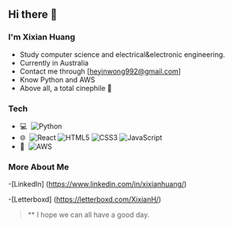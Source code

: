 ## Hi there 👋
### I'm Xixian Huang
- Study computer science and electrical&electronic engineering.
- Currently in Australia
- Contact me through [heyinwong992@gmail.com]
- Know Python and AWS
- Above all, a total cinephile 🍿

### Tech
- 💻 &#160;![Python](https://img.shields.io/badge/python-3670A0?style=for-the-badge&logo=python&logoColor=ffdd54)
- 🌐 &#160;![React](https://img.shields.io/badge/react-%2320232a.svg?style=for-the-badge&logo=react&logoColor=%2361DAFB)
![HTML5](https://img.shields.io/badge/html5-%23E34F26.svg?style=for-the-badge&logo=html5&logoColor=white)
![CSS3](https://img.shields.io/badge/css3-%231572B6.svg?style=for-the-badge&logo=css3&logoColor=white)
![JavaScript](https://img.shields.io/badge/javascript-%23323330.svg?style=for-the-badge&logo=javascript&logoColor=%23F7DF1E)
- 🔧 &#160;![AWS](https://img.shields.io/badge/AWS-%23FF9900.svg?style=for-the-badge&logo=amazon-aws&logoColor=white)

<!--
**heyinwong/heyinwong** is a ✨ _special_ ✨ repository because its `README.md` (this file) appears on your GitHub profile.

Here are some ideas to get you started:

- 🔭 I’m currently working on ...
- 🌱 I’m currently learning ...
- 👯 I’m looking to collaborate on ...
- 🤔 I’m looking for help with ...
- 💬 Ask me about ...
- 📫 How to reach me: ...
- 😄 Pronouns: ...
- ⚡ Fun fact: ...
-->

### More About Me
-[LinkedIn] (https://www.linkedin.com/in/xixianhuang/)

-[Letterboxd] (https://letterboxd.com/XixianH/)

>** I hope we can all have a good day.
